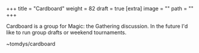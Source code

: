
+++
title = "Cardboard"
weight = 82
draft = true
[extra]
image = ""
path = ""
+++

Cardboard is a group for Magic: the Gathering discussion. In the future I'd like to run group drafts or weekend tournaments.

~tomdys/cardboard
